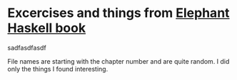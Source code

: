 

# Excercises and things from [Elephant Haskell book](http://learnyouahaskell.com/chapters)


<div style="backgroud-color:red, height: 300, width: 300">sadfasdfasdf</div>

File names are starting with the chapter number and are quite random. I did only the things I found interesting.

